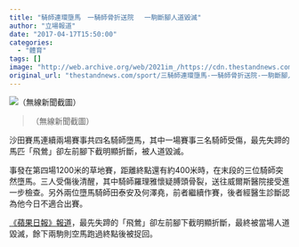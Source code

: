 ```yaml
---
title: "騎師連環墮馬　一騎師骨折送院　 一駒斷腳人道毀滅"
author: "立場報道"
date: "2017-04-17T15:50:00"
categories:
  - "體育"
tags: []
image: "http://web.archive.org/web/2021im_/https://cdn.thestandnews.com/media/photos/cache/house1_kgRRc_1200x0.png"
original_url: "thestandnews.com/sport/三騎師連環墮馬-一騎師骨折送院-一駒斷腳人道毀滅"
---
```

![（無線新聞截圖）](http://web.archive.org/web/2021im_/https://cdn.thestandnews.com/media/photos/cache/house1_kgRRc_1200x0.png)

> （無線新聞截圖）

沙田賽馬連續兩場賽事共四名騎師墮馬，其中一場賽事三名騎師受傷，最先失蹄的馬匹「飛鶯」卻左前腳下截明顯折斷，被人道毀滅。

事發在第四場1200米的草地賽，距離終點還有約400米時，在末段的三位騎師突然墮馬。三人受傷後清醒，其中騎師羅理雅懷疑膊頭骨裂，送往威爾斯醫院接受進一步檢查。另外兩位墮馬騎師田泰安及何澤堯，前者繼續作賽，後者經醫生診斷認為他今日不適合出賽。

[《蘋果日報》報道](http://web.archive.org/web/20210628163518/http://hkm.appledaily.com/detail.php?guid=56575091&category_guid=10860680&category=instant&issue=20170417)，最先失蹄的「飛鶯」卻左前腳下截明顯折斷，最終被當場人道毀滅，餘下兩駒則空馬跑過終點後被捉回。